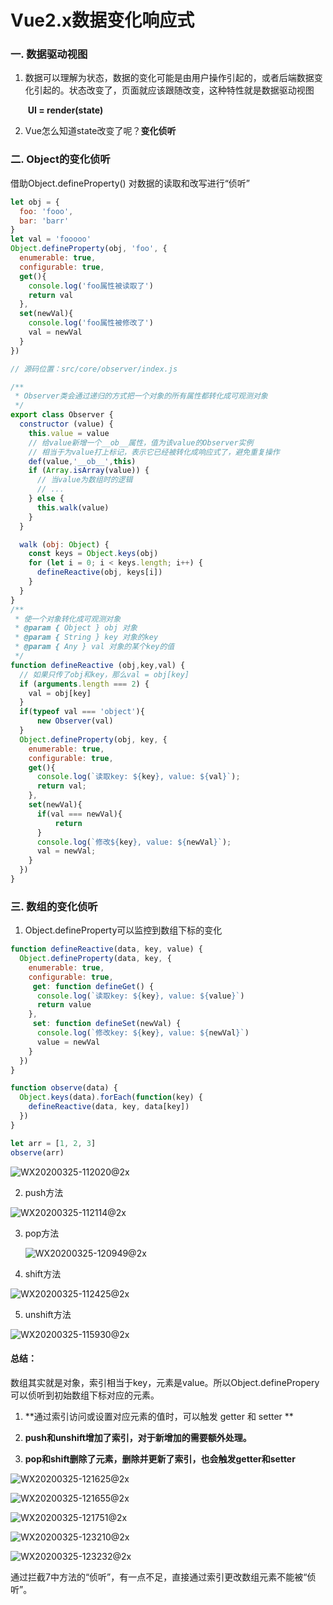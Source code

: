 # Vue2.x数据变化响应式

### 一. 数据驱动视图

1. 数据可以理解为状态，数据的变化可能是由用户操作引起的，或者后端数据变化引起的。状态改变了，页面就应该跟随改变，这种特性就是数据驱动视图

   ​	**UI = render(state)**

2. Vue怎么知道state改变了呢？**变化侦听**

### 二. Object的变化侦听

借助Object.defineProperty() 对数据的读取和改写进行“侦听”

```js
let obj = {
  foo: 'fooo',
  bar: 'barr'
}
let val = 'fooooo'
Object.defineProperty(obj, 'foo', {
  enumerable: true,
  configurable: true,
  get(){
    console.log('foo属性被读取了')
    return val
  },
  set(newVal){
    console.log('foo属性被修改了')
    val = newVal
  }
})
```



```js
// 源码位置：src/core/observer/index.js

/**
 * Observer类会通过递归的方式把一个对象的所有属性都转化成可观测对象
 */
export class Observer {
  constructor (value) {
    this.value = value
    // 给value新增一个__ob__属性，值为该value的Observer实例
    // 相当于为value打上标记，表示它已经被转化成响应式了，避免重复操作
    def(value,'__ob__',this)
    if (Array.isArray(value)) {
      // 当value为数组时的逻辑
      // ...
    } else {
      this.walk(value)
    }
  }

  walk (obj: Object) {
    const keys = Object.keys(obj)
    for (let i = 0; i < keys.length; i++) {
      defineReactive(obj, keys[i])
    }
  }
}
/**
 * 使一个对象转化成可观测对象
 * @param { Object } obj 对象
 * @param { String } key 对象的key
 * @param { Any } val 对象的某个key的值
 */
function defineReactive (obj,key,val) {
  // 如果只传了obj和key，那么val = obj[key]
  if (arguments.length === 2) {
    val = obj[key]
  }
  if(typeof val === 'object'){
      new Observer(val)
  }
  Object.defineProperty(obj, key, {
    enumerable: true,
    configurable: true,
    get(){
      console.log(`读取key: ${key}, value: ${val}`);
      return val;
    },
    set(newVal){
      if(val === newVal){
          return
      }
      console.log(`修改${key}, value: ${newVal}`);
      val = newVal;
    }
  })
}
```

### 三. 数组的变化侦听

1. Object.defineProperty可以监控到数组下标的变化

```js
function defineReactive(data, key, value) {
  Object.defineProperty(data, key, {
    enumerable: true,
    configurable: true,
     get: function defineGet() {
      console.log(`读取key: ${key}, value: ${value}`)
      return value
    },
     set: function defineSet(newVal) {
      console.log(`修改key: ${key}, value: ${newVal}`)
      value = newVal
    }
  })
}

function observe(data) {
  Object.keys(data).forEach(function(key) {
    defineReactive(data, key, data[key])
  })
}

let arr = [1, 2, 3]
observe(arr)
```

![WX20200325-112020@2x](/Users/changli/Downloads/WX20200325-112020@2x.png)

2. push方法

![WX20200325-112114@2x](/Users/changli/Downloads/WX20200325-112114@2x.png)

3. pop方法

   ![WX20200325-120949@2x](/Users/changli/Downloads/WX20200325-120949@2x.png)

4. shift方法

![WX20200325-112425@2x](/Users/changli/Downloads/WX20200325-112425@2x.png)

5. unshift方法

![WX20200325-115930@2x](/Users/changli/Downloads/WX20200325-115930@2x.png)

#### **总结：** 

数组其实就是对象，索引相当于key，元素是value。所以Object.definePropery可以侦听到初始数组下标对应的元素。

1. **通过索引访问或设置对应元素的值时，可以触发 getter 和 setter **

2. **push和unshift增加了索引，对于新增加的需要额外处理。**

3. **pop和shift删除了元素，删除并更新了索引，也会触发getter和setter**

![WX20200325-121625@2x](/Users/changli/Downloads/WX20200325-121625@2x.png)

![WX20200325-121655@2x](/Users/changli/Downloads/WX20200325-121655@2x.png)

![WX20200325-121751@2x](/Users/changli/Downloads/WX20200325-121751@2x.png)

![WX20200325-123210@2x](/Users/changli/Downloads/WX20200325-123210@2x.png)

![WX20200325-123232@2x](/Users/changli/Downloads/WX20200325-123232@2x.png)

通过拦截7中方法的“侦听”，有一点不足，直接通过索引更改数组元素不能被“侦听”。